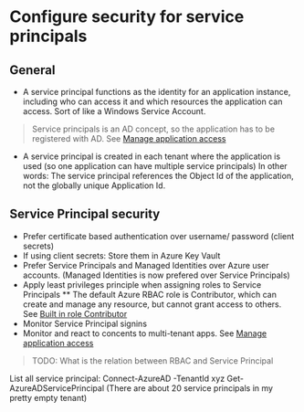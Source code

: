 # Configure security for service principals

## General
* A service principal functions as the identity for an application instance, including who can access it and which resources the application can access. Sort of like a Windows Service Account.
> Service principals is an AD concept, so the application has to be registered with AD. See [Manage application access](1-Manage%20identity%20and%20access%20(30-35%25).md)
* A service principal is created in each tenant where the application is used (so one application can have multiple service principals) In other words: The service principal references the Object Id of the application, not the globally unique Application Id.

## Service Principal security
* Prefer certificate based authentication over username/ password (client secrets)
* If using client secrets: Store them in Azure Key Vault
* Prefer Service Principals and Managed Identities over Azure user accounts. (Managed Identities is now prefered over Service Principals)
* Apply least privileges principle when assigning roles to Service Principals
** The default Azure RBAC role is Contributor, which can create and manage any resource, but cannot grant access to others. See [Built in role Contributor](https://docs.microsoft.com/en-us/azure/role-based-access-control/built-in-roles#contributor)
* Monitor Service Principal signins
* Monitor and react to concents to multi-tenant apps. See [Manage application access](1-Manage%20identity%20and%20access%20(30-35%25).md)
> TODO: What is the relation between RBAC and Service Principal

List all service principal:
    Connect-AzureAD -TenantId xyz
    Get-AzureADServicePrincipal
(There are about 20 service principals in my pretty empty tenant)
